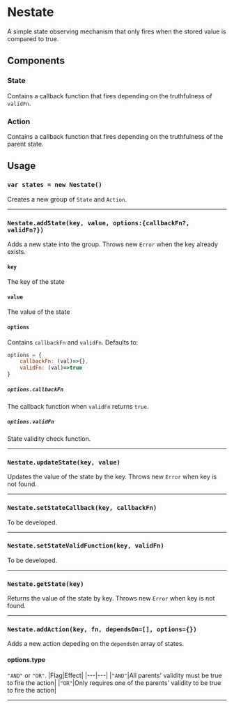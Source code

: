 # Nestate
A simple state observing mechanism that only fires when the stored value is compared to true.

## Components
### State
Contains a callback function that fires depending on the truthfulness of `validFn`. 

### Action
Contains a callback function that fires depending on the truthfulness of the parent state.

## Usage
### `var states = new Nestate()`
Creates a new group of `State` and `Action`.

---

### `Nestate.addState(key, value, options:{callbackFn?, validFn?})`
Adds a new state into the group. Throws new `Error` when the key already exists.

#### `key`
The key of the state

#### `value`
The value of the state

#### `options`
Contains `callbackFn` and `validFn`.
Defaults to:
```js
options = {
    callbackFn: (val)=>{}, 
    validFn: (val)=>true
}
```

##### `options.callbackFn`
The callback function when `validFn` returns `true`.

##### `options.validFn`
State validity check function.

---

### `Nestate.updateState(key, value)`
Updates the value of the state by the key. Throws new `Error` when key is not found.

---

### `Nestate.setStateCallback(key, callbackFn)`
To be developed.

---

### `Nestate.setStateValidFunction(key, validFn)`
To be developed.

---

### `Nestate.getState(key)`
Returns the value of the state by key. Throws new `Error` when key is not found.

---

### `Nestate.addAction(key, fn, dependsOn=[], options={})`
Adds a new action depeding on the `dependsOn` array of states.

#### options.type
`"AND"` or `"OR"`.
|Flag|Effect|
|---|---|
|`"AND"`|All parents' validity must be true to fire the action|
|`"OR"`|Only requires one of the parents' validity to be true to fire the action|

---